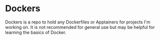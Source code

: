 # Dockers

Dockers is a repo to hold any Dockerfiles or Apptainers for projects I'm working
on. It is not recommended for general use but may be helpful for learning 
the basics of Docker.